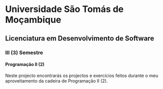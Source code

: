# Universidade São Tomás de Moçambique
## Licenciatura em Desenvolvimento de Software
### III (3) Semestre
#### Programação II (2)

Neste projecto encontrarás os projectos e exercícios feitos durante o meu aproveitamento da cadeira de Programação II (2).